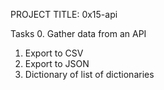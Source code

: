PROJECT TITLE: 0x15-api

Tasks
0. Gather data from an API
1. Export to CSV
2. Export to JSON
3. Dictionary of list of dictionaries